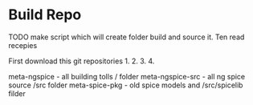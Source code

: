 # Build Repo

TODO make script which will create folder build and source it. Ten read recepies 

First download this git repositories
1.
2.
3.
4.



meta-ngspice - all building tolls   / folder
meta-ngspice-src - all ng spice source /src folder
meta-spice-pkg - old spice models and /src/spicelib filder
